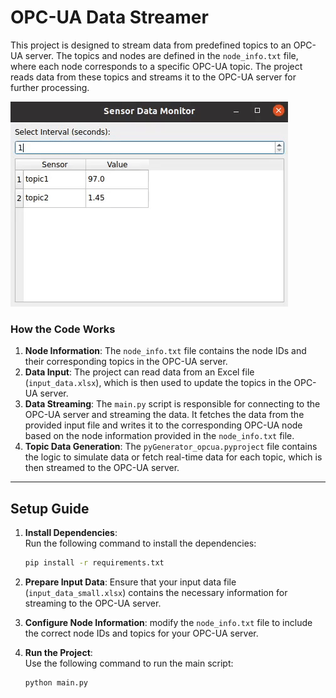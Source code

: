 # OPC-UA Data Streamer

This project is designed to stream data from predefined topics to an OPC-UA server. The topics and nodes are defined in the `node_info.txt` file, where each node corresponds to a specific OPC-UA topic. The project reads data from these topics and streams it to the OPC-UA server for further processing.

![alt text](ui.gif)
### How the Code Works

1. **Node Information**: The `node_info.txt` file contains the node IDs and their corresponding topics in the OPC-UA server.
2. **Data Input**: The project can read data from an Excel file (`input_data.xlsx`), which is then used to update the topics in the OPC-UA server.
3. **Data Streaming**: The `main.py` script is responsible for connecting to the OPC-UA server and streaming the data. It fetches the data from the provided input file and writes it to the corresponding OPC-UA node based on the node information provided in the `node_info.txt` file.
4. **Topic Data Generation**: The `pyGenerator_opcua.pyproject` file contains the logic to simulate data or fetch real-time data for each topic, which is then streamed to the OPC-UA server.

---

## Setup Guide


1. **Install Dependencies**:  
   Run the following command to install the dependencies:

   ```bash
   pip install -r requirements.txt
   ```

2. **Prepare Input Data**:
   Ensure that your input data file (`input_data_small.xlsx`) contains the necessary information for streaming to the OPC-UA server.

3. **Configure Node Information**:
   modify the `node_info.txt` file to include the correct node IDs and topics for your OPC-UA server.

4. **Run the Project**:  
   Use the following command to run the main script:

   ```bash
   python main.py
   ```
